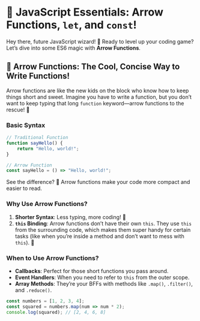 # 🚀 JavaScript Essentials: Arrow Functions, `let`, and `const`!

Hey there, future JavaScript wizard! 🌟 Ready to level up your coding game? Let’s dive into some ES6 magic with **Arrow Functions**.

## 🎯 Arrow Functions: The Cool, Concise Way to Write Functions!

Arrow functions are like the new kids on the block who know how to keep things short and sweet. Imagine you have to write a function, but you don’t want to keep typing that long `function` keyword—arrow functions to the rescue! 🏹

### Basic Syntax

```javascript
// Traditional Function
function sayHello() {
    return "Hello, world!";
}

// Arrow Function
const sayHello = () => "Hello, world!";
```

See the difference? 👀 Arrow functions make your code more compact and easier to read.

### Why Use Arrow Functions?

1. **Shorter Syntax**: Less typing, more coding! 🎉
2. **`this` Binding**: Arrow functions don’t have their own `this`. They use `this` from the surrounding code, which makes them super handy for certain tasks (like when you’re inside a method and don’t want to mess with `this`). 💪

### When to Use Arrow Functions?

- **Callbacks**: Perfect for those short functions you pass around.
- **Event Handlers**: When you need to refer to `this` from the outer scope.
- **Array Methods**: They’re your BFFs with methods like `.map()`, `.filter()`, and `.reduce()`.

```javascript
const numbers = [1, 2, 3, 4];
const squared = numbers.map(num => num * 2);
console.log(squared); // [2, 4, 6, 8]
```
